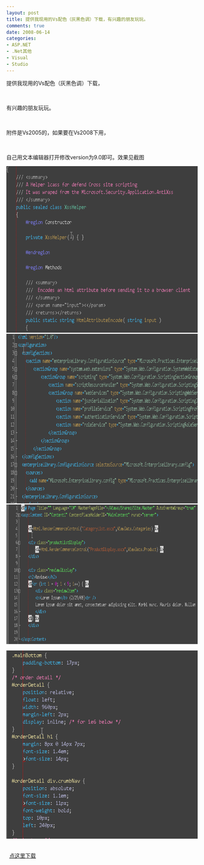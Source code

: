 ```yaml
---
layout: post
title: 提供我现用的Vs配色（灰黑色调）下载，有兴趣的朋友玩玩。
comments: true
date: 2008-06-14
categories:
- ASP.NET
- .Net其他
- Visual
- Studio
---
```


<p>提供我现用的Vs配色（灰黑色调）下载，</p>
<p> </p>
<p>有兴趣的朋友玩玩。</p>
<p> </p>
<p>附件是Vs2005的，如果要在Vs2008下用，</p>
<p> </p>
<p>自己用文本编辑器打开修改version为9.0即可。效果见截图</p>
<p><!--more--></p>
<p><img style="width: 687px; height: 438px;" src="/images/hbz_images/1712a73c-779d-4021-aaac-e307c6c085bd.png" alt="" width="748" height="430"><br /><img style="width: 814px; height: 446px;" src="/images/hbz_images/0a603e93-b2ed-47bf-86c0-ebbf83a0f832.png" alt="" width="534" height="366"><br /><img style="width: 772px; height: 367px;" src="/images/hbz_images/4b94bd6c-01e6-4ad4-b64e-fe905bb6b3eb.png" alt="" width="620" height="345" align="left"></p>
<p> <br /><img style="clear: both; width: 675px; height: 495px;" src="/images/hbz_images/afe82875-7a37-48f8-bc2c-e0b65cd1638d.png" alt="" width="546" height="480"></p>
<p> <br />  <a title="点这里下载" href="http://www.cnblogs.com/Files/huobazi/Marble.M.Wu-Exported-2008-06-14.rar" target="_blank">点这里下载</a></p>				
